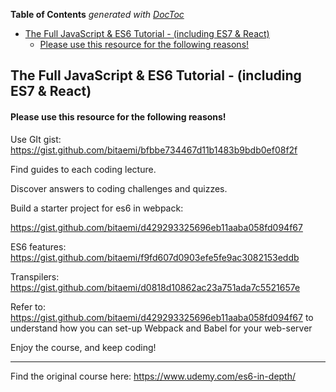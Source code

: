 <!-- START doctoc generated TOC please keep comment here to allow auto update -->
<!-- DON'T EDIT THIS SECTION, INSTEAD RE-RUN doctoc TO UPDATE -->
**Table of Contents**  *generated with [DocToc](https://github.com/thlorenz/doctoc)*

- [The Full JavaScript & ES6 Tutorial - (including ES7 & React)](#the-full-javascript--es6-tutorial---including-es7--react)
    - [Please use this resource for the following reasons!](#please-use-this-resource-for-the-following-reasons)

<!-- END doctoc generated TOC please keep comment here to allow auto update -->

## The Full JavaScript & ES6 Tutorial - (including ES7 & React)
 
#### Please use this resource for the following reasons!

Use GIt gist:
https://gist.github.com/bitaemi/bfbbe734467d11b1483b9bdb0ef08f2f

Find guides to each coding lecture.

Discover answers to coding challenges and quizzes.

Build a starter project for es6 in webpack:

https://gist.github.com/bitaemi/d429293325696eb11aaba058fd094f67

ES6 features:
https://gist.github.com/bitaemi/f9fd607d0903efe5fe9ac3082153eddb

Transpilers:
https://gist.github.com/bitaemi/d0818d10862ac23a751ada7c5521657e

Refer to: https://gist.github.com/bitaemi/d429293325696eb11aaba058fd094f67 to understand how you can set-up Webpack and Babel for your web-server

Enjoy the course, and keep coding!

***

Find the original course here: https://www.udemy.com/es6-in-depth/
